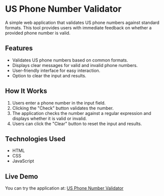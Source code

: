 # US Phone Number Validator

A simple web application that validates US phone numbers against standard formats. This tool provides users with immediate feedback on whether a provided phone number is valid.

## Features

- Validates US phone numbers based on common formats.
- Displays clear messages for valid and invalid phone numbers.
- User-friendly interface for easy interaction.
- Option to clear the input and results.

## How It Works

1. Users enter a phone number in the input field.
2. Clicking the "Check" button validates the number.
3. The application checks the number against a regular expression and displays whether it is valid or invalid.
4. Users can click the "Clear" button to reset the input and results.

## Technologies Used

- HTML
- CSS
- JavaScript

## Live Demo

You can try the application at: [US Phone Number Validator](https://maya-02.github.io/us-phone-number-validator/)


